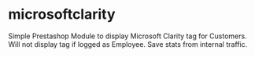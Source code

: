 # microsoftclarity
Simple Prestashop Module to display Microsoft Clarity tag for Customers. Will not display tag if logged as Employee. Save stats from internal traffic.
